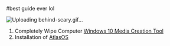 #best guide ever lol 

![Uploading behind-scary.gif…]()

1. Completely Wipe Computer
   [Windows 10 Media Creation Tool](https://www.microsoft.com/en-us/software-download/windows10)
2. Installation of [AtlasOS](https://atlasos.net/)
